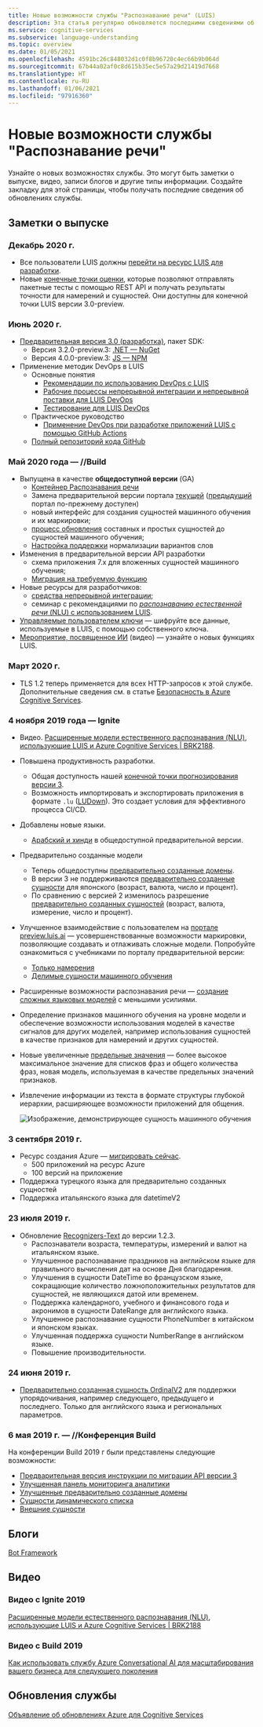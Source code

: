 ```yaml
---
title: Новые возможности службы "Распознавание речи" (LUIS)
description: Эта статья регулярно обновляется последними сведениями об API Распознавания речи в Azure Cognitive Services.
ms.service: cognitive-services
ms.subservice: language-understanding
ms.topic: overview
ms.date: 01/05/2021
ms.openlocfilehash: 4591bc26c848032d1c0f8b96720c4ec66b9b064d
ms.sourcegitcommit: 67b44a02af0c8d615b35ec5e57a29d21419d7668
ms.translationtype: HT
ms.contentlocale: ru-RU
ms.lasthandoff: 01/06/2021
ms.locfileid: "97916360"
---
```

# <a name="whats-new-in-language-understanding"></a>Новые возможности службы "Распознавание речи"

Узнайте о новых возможностях службы. Это могут быть заметки о выпуске, видео, записи блогов и другие типы информации. Создайте закладку для этой страницы, чтобы получать последние сведения об обновлениях службы.

## <a name="release-notes"></a>Заметки о выпуске

### <a name="december-2020"></a>Декабрь 2020 г.

* Все пользователи LUIS должны [перейти на ресурс LUIS для разработки](luis-migration-authoring.md).
* Новые [конечные точки оценки](luis-how-to-batch-test.md#batch-testing-using-the-rest-api), которые позволяют отправлять пакетные тесты с помощью REST API и получать результаты точности для намерений и сущностей. Они доступны для конечной точки LUIS версии 3.0-preview.

### <a name="june-2020"></a>Июнь 2020 г.

* [Предварительная версия 3.0 (разработка)](luis-migration-authoring-entities.md), пакет SDK:
    * Версия 3.2.0-preview.3: [.NET — NuGet](https://www.nuget.org/packages/Microsoft.Azure.CognitiveServices.Language.LUIS.Authoring/)
    * Версия 4.0.0-preview.3: [JS — NPM](https://www.npmjs.com/package/@azure/cognitiveservices-luis-authoring)
* Применение методик DevOps в LUIS
    * Основные понятия
        * [Рекомендации по использованию DevOps с LUIS](luis-concept-devops-sourcecontrol.md)
        * [Рабочие процессы непрерывной интеграции и непрерывной поставки для LUIS DevOps](luis-concept-devops-automation.md)
        * [Тестирование для LUIS DevOps](luis-concept-devops-testing.md)
    * Практическое руководство
        * [Применение DevOps при разработке приложений LUIS с помощью GitHub Actions](luis-how-to-devops-with-github.md)
    * [Полный репозиторий кода GitHub](https://github.com/Azure-Samples/LUIS-DevOps-Template)

### <a name="may-2020---build"></a>Май 2020 года — //Build

* Выпущена в качестве **общедоступной версии** (GA)
    * [Контейнер Распознавания речи](luis-container-howto.md)
    * Замена предварительной версии портала [текущей](https://www.luis.ai) ([предыдущий](https://previous.luis.ai) портал по-прежнему доступен)
    * новый интерфейс для создания сущностей машинного обучения и их маркировки;
    * [процесс обновления](migrate-from-composite-entity.md) составных и простых сущностей до сущностей машинного обучения;
    * [Настройка поддержки](how-to-application-settings-portal.md) нормализации вариантов слов
* Изменения в предварительной версии API разработки
    * схема приложения 7.x для вложенных сущностей машинного обучения;
    * [Миграция на требуемую функцию](luis-migration-authoring-entities.md#api-change-constraint-replaced-with-required-feature)
* Новые ресурсы для разработчиков:
    * [средства непрерывной интеграции](developer-reference-resource.md#continuous-integration-tools);
    * семинар с рекомендациями по [_распознаванию естественной речи_ (NLU) с использованием LUIS](developer-reference-resource.md#workshops).
* [Управляемые пользователем ключи](luis-encryption-of-data-at-rest.md) — шифруйте все данные, используемые в LUIS, с помощью собственного ключа.
* [Мероприятие, посвященное ИИ](https://channel9.msdn.com/Shows/AI-Show/New-Features-in-Language-Understanding) (видео) — узнайте о новых функциях LUIS.



### <a name="march-2020"></a>Март 2020 г.

* TLS 1.2 теперь применяется для всех HTTP-запросов к этой службе. Дополнительные сведения см. в статье [Безопасность в Azure Cognitive Services](../cognitive-services-security.md).

### <a name="november-4-2019---ignite"></a>4 ноября 2019 года — Ignite

* Видео. [Расширенные модели естественного распознавания (NLU), использующие LUIS и Azure Cognitive Services | BRK2188](https://www.youtube.com/watch?v=JdJEV2jV0_Y).

* Повышена продуктивность разработки.
    * Общая доступность нашей [конечной точки прогнозирования версии 3](luis-migration-api-v3.md).
    * Возможность импортировать и экспортировать приложения в формате `.lu` ([LUDown](https://github.com/microsoft/botbuilder-tools/tree/master/packages/Ludown)). Это создает условия для эффективного процесса CI/CD.
* Добавлены новые языки.
    * [Арабский и хинди](luis-language-support.md) в общедоступной предварительной версии.
* Предварительно созданные модели
    * Теперь общедоступны [предварительно созданные домены](luis-reference-prebuilt-domains.md).
    * В версии 3 не поддерживаются [предварительно созданные сущности](luis-reference-prebuilt-entities.md#japanese-entity-support) для японского (возраст, валюта, число и процент).
    * По сравнению с версией 2 изменилось разрешение [предварительно созданных сущностей](luis-reference-prebuilt-entities.md#italian-entity-support) (возраст, валюта, измерение, число и процент).
* Улучшенное взаимодействие с пользователем на [портале preview.luis.ai](https://preview.luis.ai) — усовершенствованные возможности маркировки, позволяющие создавать и отлаживать сложные модели. Попробуйте ознакомиться с учебниками по порталу предварительной версии:
    * [Только намерения](tutorial-intents-only.md)
    * [Делимые сущности машинного обучения](tutorial-machine-learned-entity.md)
* Расширенные возможности распознавания речи — [создание сложных языковых моделей](luis-concept-entity-types.md) с меньшими усилиями.
* Определение признаков машинного обучения на уровне модели и обеспечение возможности использования моделей в качестве сигналов для других моделей, например использования сущностей в качестве признаков для намерений и других сущностей.
* Новые увеличенные [предельные значения](luis-limits.md) — более высокое максимальное значение для списков фраз и общего количества фраз, новая модель, используемая в качестве предельных значений признаков.
* Извлечение информации из текста в формате структуры глубокой иерархии, расширяющее возможности приложений для общения.

    ![Изображение, демонстрирующее сущность машинного обучения](./media/whats-new/deep-entity-extraction-example.png)

### <a name="september-3-2019"></a>3 сентября 2019 г.

* Ресурс создания Azure — [мигрировать сейчас](luis-migration-authoring.md).
    * 500 приложений на ресурс Azure
    * 100 версий на приложение
* Поддержка турецкого языка для предварительно созданных сущностей
* Поддержка итальянского языка для datetimeV2

### <a name="july-23-2019"></a>23 июля 2019 г.

* Обновление [Recognizers-Text](https://github.com/microsoft/Recognizers-Text/releases/tag/dotnet-v1.2.3) до версии 1.2.3.
    * Распознаватели возраста, температуры, измерений и валют на итальянском языке.
    * Улучшенное распознавание праздников на английском языке для правильного вычисления дат на основе Дня благодарения.
    * Улучшения в сущности DateTime во французском языке, сокращающие количество ложноположительных результатов для сущностей, не являющихся датой или временем.
    * Поддержка календарного, учебного и финансового года и акронимов в сущности DateRange для английского языка.
    * Улучшенное распознавание сущности PhoneNumber в китайском и японском языках.
    * Улучшенная поддержка сущности NumberRange в английском языке.
    * Повышение производительности.

### <a name="june-24-2019"></a>24 июня 2019 г.

* [Предварительно созданная сущность OrdinalV2](luis-reference-prebuilt-ordinal-v2.md) для поддержки упорядочивания, например следующего, предыдущего и последнего. Только для английского языка и региональных параметров.

### <a name="may-6-2019---build-conference"></a>6 мая 2019 г. — //Конференция Build

На конференции Build 2019 г были представлены следующие возможности:

* [Предварительная версия инструкции по миграции API версии 3](luis-migration-api-v3.md)
* [Улучшенная панель мониторинга аналитики](luis-how-to-use-dashboard.md)
* [Улучшенные предварительно созданные домены](luis-reference-prebuilt-domains.md)
* [Сущности динамического списка](schema-change-prediction-runtime.md#dynamic-lists-passed-in-at-prediction-time)
* [Внешние сущности](schema-change-prediction-runtime.md#external-entities-passed-in-at-prediction-time)

## <a name="blogs"></a>Блоги

[Bot Framework](https://blog.botframework.com/)

## <a name="videos"></a>Видео

### <a name="2019-ignite-videos"></a>Видео с Ignite 2019

[Расширенные модели естественного распознавания (NLU), использующие LUIS и Azure Cognitive Services | BRK2188](https://www.youtube.com/watch?v=JdJEV2jV0_Y)

### <a name="2019-build-videos"></a>Видео с Build 2019

[Как использовать службу Azure Conversational AI для масштабирования вашего бизнеса для следующего поколения](https://www.youtube.com/watch?v=_k97jd-csuk&feature=youtu.be)

## <a name="service-updates"></a>Обновления службы

[Объявление об обновлениях Azure для Cognitive Services](https://azure.microsoft.com/updates/?product=cognitive-services)
